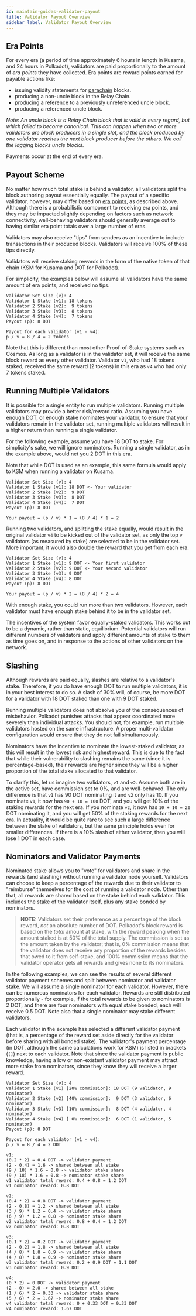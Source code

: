 ```yaml
---
id: maintain-guides-validator-payout
title: Validator Payout Overview
sidebar_label: Validator Payout Overview
---
```


## Era Points

For every era (a period of time approximately 6 hours in length in Kusama, and 24 hours in
Polkadot), validators are paid proportionally to the amount of _era points_ they have collected. Era
points are reward points earned for payable actions like:

- issuing validity statements for [parachain](../learn/learn-parachains.md) blocks.
- producing a non-uncle block in the Relay Chain.
- producing a reference to a previously unreferenced uncle block.
- producing a referenced uncle block.

_Note: An uncle block is a Relay Chain block that is valid in every regard, but which failed to
become canonical. This can happen when two or more validators are block producers in a single slot,
and the block produced by one validator reaches the next block producer before the others. We call
the lagging blocks uncle blocks._

Payments occur at the end of every era.

## Payout Scheme

No matter how much total stake is behind a validator, all validators split the block authoring
payout essentially equally. The payout of a specific validator, however, may differ based on
[era points](#era-points), as described above. Although there is a probabilistic component to
receiving era points, and they may be impacted slightly depending on factors such as network
connectivity, well-behaving validators should generally average out to having similar era point
totals over a large number of eras.

Validators may also receive "tips" from senders as an incentive to include transactions in their
produced blocks. Validators will receive 100% of these tips directly.

Validators will receive staking rewards in the form of the native token of that chain (KSM for
Kusama and DOT for Polkadot).

For simplicity, the examples below will assume all validators have the same amount of era points,
and received no tips.

```
Validator Set Size (v): 4
Validator 1 Stake (v1): 18 tokens
Validator 2 Stake (v2):  9 tokens
Validator 3 Stake (v3):  8 tokens
Validator 4 Stake (v4):  7 tokens
Payout (p): 8 DOT

Payout for each validator (v1 - v4):
p / v = 8 / 4 = 2 tokens
```

Note that this is different than most other Proof-of-Stake systems such as Cosmos. As long as a
validator is in the validator set, it will receive the same block reward as every other validator.
Validator `v1`, who had 18 tokens staked, received the same reward (2 tokens) in this era as `v4`
who had only 7 tokens staked.

## Running Multiple Validators

It is possible for a single entity to run multiple validators. Running multiple validators may
provide a better risk/reward ratio. Assuming you have enough DOT, or enough stake nominates your
validator, to ensure that your validators remain in the validator set, running multiple validators
will result in a higher return than running a single validator.

For the following example, assume you have 18 DOT to stake. For simplicity's sake, we will ignore
nominators. Running a single validator, as in the example above, would net you 2 DOT in this era.

Note that while DOT is used as an example, this same formula would apply to KSM when running a
validator on Kusama.

```
Validator Set Size (v): 4
Validator 1 Stake (v1): 18 DOT <- Your validator
Validator 2 Stake (v2):  9 DOT
Validator 3 Stake (v3):  8 DOT
Validator 4 Stake (v4):  7 DOT
Payout (p): 8 DOT

Your payout = (p / v) * 1 = (8 / 4) * 1 = 2
```

Running two validators, and splitting the stake equally, would result in the original validator `v4`
to be kicked out of the validator set, as only the top `v` validators (as measured by stake) are
selected to be in the validator set. More important, it would also double the reward that you get
from each era.

```
Validator Set Size (v): 4
Validator 1 Stake (v1): 9 DOT <- Your first validator
Validator 2 Stake (v2): 9 DOT <- Your second validator
Validator 3 Stake (v3): 9 DOT
Validator 4 Stake (v4): 8 DOT
Payout (p): 8 DOT

Your payout = (p / v) * 2 = (8 / 4) * 2 = 4
```

With enough stake, you could run more than two validators. However, each validator must have enough
stake behind it to be in the validator set.

The incentives of the system favor equally-staked validators. This works out to be a dynamic, rather
than static, equilibrium. Potential validators will run different numbers of validators and apply
different amounts of stake to them as time goes on, and in response to the actions of other
validators on the network.

## Slashing

Although rewards are paid equally, slashes are relative to a validator's stake. Therefore, if you do
have enough DOT to run multiple validators, it is in your best interest to do so. A slash of 30%
will, of course, be more DOT for a validator with 18 DOT staked than one with 9 DOT staked.

Running multiple validators does not absolve you of the consequences of misbehavior. Polkadot
punishes attacks that appear coordinated more severely than individual attacks. You should not, for
example, run multiple validators hosted on the same infrastructure. A proper multi-validator
configuration would ensure that they do not fail simultaneously.

Nominators have the incentive to nominate the lowest-staked validator, as this will result in the
lowest risk and highest reward. This is due to the fact that while their vulnerability to slashing
remains the same (since it is percentage-based), their rewards are higher since they will be a
higher proportion of the total stake allocated to that validator.

To clarify this, let us imagine two validators, `v1` and `v2`. Assume both are in the active set,
have commission set to 0%, and are well-behaved. The only difference is that `v1` has 90 DOT
nominating it and `v2` only has 10. If you nominate `v1`, it now has `90 + 10 = 100` DOT, and you
will get 10% of the staking rewards for the next era. If you nominate `v2`, it now has
`10 + 10 = 20` DOT nominating it, and you will get 50% of the staking rewards for the next era. In
actuality, it would be quite rare to see such a large difference between the stake of validators,
but the same principle holds even for smaller differences. If there is a 10% slash of either
validator, then you will lose 1 DOT in each case.

## Nominators and Validator Payments

Nominated stake allows you to "vote" for validators and share in the rewards (and slashing) without
running a validator node yourself. Validators can choose to keep a percentage of the rewards due to
their validator to "reimburse" themselves for the cost of running a validator node. Other than that,
all rewards are shared based on the stake behind each validator. This includes the stake of the
validator itself, plus any stake bonded by nominators.

> **NOTE:** Validators set their preference as a percentage of the block reward, _not_ an absolute
> number of DOT. Polkadot's block reward is based on the _total_ amount at stake, with the reward
> peaking when the amount staked is at 50% of the total supply. The commission is set as the amount
> taken by the validator; that is, 0% commission means that the validator does not receive any
> proportion of the rewards besides that owed to it from self-stake, and 100% commission means that
> the validator operator gets all rewards and gives none to its nominators.

In the following examples, we can see the results of several different validator payment schemes and
split between nominator and validator stake. We will assume a single nominator for each validator.
However, there can be numerous nominators for each validator. Rewards are still distributed
proportionally - for example, if the total rewards to be given to nominators is 2 DOT, and there are
four nominators with equal stake bonded, each will receive 0.5 DOT. Note also that a single
nominator may stake different validators.

Each validator in the example has selected a different validator payment (that is, a percentage of
the reward set aside directly for the validator before sharing with all bonded stake). The
validator's payment percentage (in DOT, although the same calculations work for KSM) is listed in
brackets (`[]`) next to each validator. Note that since the validator payment is public knowledge,
having a low or non-existent validator payment may attract more stake from nominators, since they
know they will receive a larger reward.

```
Validator Set Size (v): 4
Validator 1 Stake (v1) [20% commission]: 18 DOT (9 validator, 9 nominator)
Validator 2 Stake (v2) [40% commission]:  9 DOT (3 validator, 6 nominator)
Validator 3 Stake (v3) [10% commission]:  8 DOT (4 validator, 4 nominator)
Validator 4 Stake (v4) [ 0% commission]:  6 DOT (1 validator, 5 nominator)
Payout (p): 8 DOT

Payout for each validator (v1 - v4):
p / v = 8 / 4 = 2 DOT

v1:
(0.2 * 2) = 0.4 DOT -> validator payment
(2 - 0.4) = 1.6 -> shared between all stake
(9 / 18) * 1.6 = 0.8 -> validator stake share
(9 / 18) * 1.6 = 0.8 -> nominator stake share
v1 validator total reward: 0.4 + 0.8 = 1.2 DOT
v1 nominator reward: 0.8 DOT

v2:
(0.4 * 2) = 0.8 DOT -> validator payment
(2 - 0.8) = 1.2 -> shared between all stake
(3 / 9) * 1.2 = 0.4 -> validator stake share
(6 / 9) * 1.2 = 0.8 -> nominator stake share
v2 validator total reward: 0.8 + 0.4 = 1.2 DOT
v2 nominator reward: 0.8 DOT

v3:
(0.1 * 2) = 0.2 DOT -> validator payment
(2 - 0.2) = 1.8 -> shared between all stake
(4 / 8) * 1.8 = 0.9 -> validator stake share
(4 / 8) * 1.8 = 0.9 -> nominator stake share
v3 validator total reward: 0.2 + 0.9 DOT = 1.1 DOT
v3 nominator reward: 0.9 DOT

v4:
(0 * 2) = 0 DOT -> validator payment
(2 - 0) = 2.0 -> shared between all stake
(1 / 6) * 2 = 0.33 -> validator stake share
(5 / 6) * 2 = 1.67 -> nominator stake share
v4 validator total reward: 0 + 0.33 DOT = 0.33 DOT
v4 nominator reward: 1.67 DOT
```
